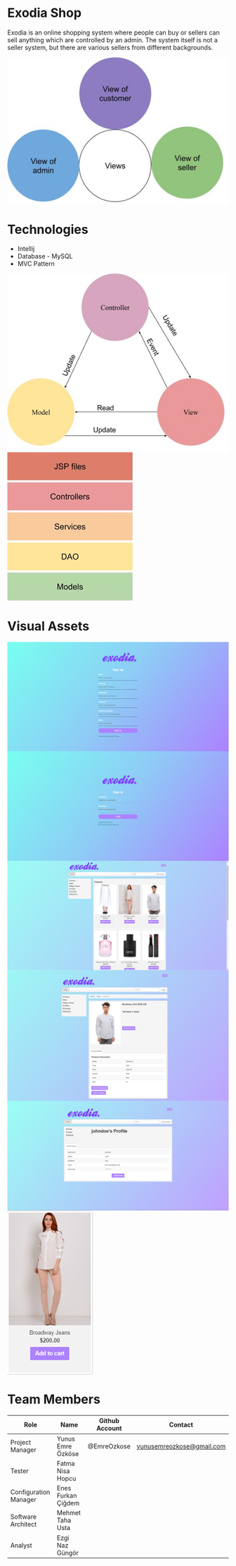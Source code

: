 # Exodia Shop
Exodia is an online shopping system where people can buy or sellers can sell anything which are controlled by an admin. The system itself is not a seller system, but there are various sellers from different backgrounds. 

<img src="images/views of ui.jpg" align="middle" />

# Technologies
- Intellij
- Database - MySQL
- MVC Pattern

<img src="images/architecture_notebook_tpl section 6 MVC.jpg" align="middle" />
<img src="images/architecture_notebook_tpl section 2 adlı dosyanın kopyası.jpg" align="middle" />


# Visual Assets
<img src="images/GUI screen shots/exodia-signup.PNG" align="middle" />
<img src="images/GUI screen shots/exodia-signin.PNG" align="middle" />
<img src="images/GUI screen shots/exodia-mainpage-loggedin.PNG" align="middle" />
<img src="images/GUI screen shots/exodia-productdetail.PNG" align="middle" />
<img src="images/GUI screen shots/exodia-userpage.PNG" align="middle" />
<img src="images/GUI screen shots/exodia-cardpage.PNG" align="middle" />

# Team Members
| Role | Name | Github Account | Contact |
| --- | --- | --- | --- |
| Project Manager | Yunus Emre Özköse | @EmreOzkose | yunusemreozkose@gmail.com |
| Tester | Fatma Nisa Hopcu | | |
| Configuration Manager | Enes Furkan Çiğdem | | |
| Software Architect | Mehmet Taha Usta | | |
| Analyst | Ezgi Naz Güngör | | |

